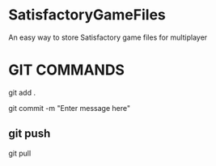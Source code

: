 # SatisfactoryGameFiles
An easy way to store Satisfactory game files for multiplayer

# GIT COMMANDS
git add .

git commit -m "Enter message here"

git push
--------------------------------------------------------------
git pull 
